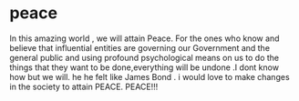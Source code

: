 # peace
In this amazing world , we will attain Peace.
For the ones who know and believe that influential entities are governing our Government and the general public and using profound psychological means on us to do the things that they want to be done,everything will be undone .I dont know how but we will.
he he felt like James Bond . i would love to make changes in the society to attain PEACE.
PEACE!!!
